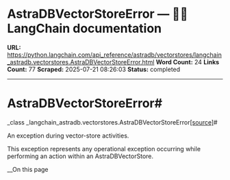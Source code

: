 # AstraDBVectorStoreError — 🦜🔗 LangChain  documentation

**URL:** https://python.langchain.com/api_reference/astradb/vectorstores/langchain_astradb.vectorstores.AstraDBVectorStoreError.html
**Word Count:** 24
**Links Count:** 77
**Scraped:** 2025-07-21 08:26:03
**Status:** completed

---

# AstraDBVectorStoreError\#

_class _langchain\_astradb.vectorstores.AstraDBVectorStoreError[\[source\]](https://python.langchain.com/api_reference/_modules/langchain_astradb/vectorstores.html#AstraDBVectorStoreError)\#     

An exception during vector-store activities.

This exception represents any operational exception occurring while performing an action within an AstraDBVectorStore.

__On this page